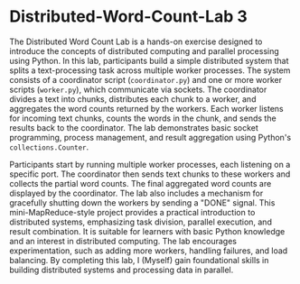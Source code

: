 # Distributed-Word-Count-Lab 3
The Distributed Word Count Lab is a hands-on exercise designed to introduce the concepts of distributed computing and parallel processing using Python. In this lab, participants build a simple distributed system that splits a text-processing task across multiple worker processes. The system consists of a coordinator script (`coordinator.py`) and one or more worker scripts (`worker.py`), which communicate via sockets. The coordinator divides a text into chunks, distributes each chunk to a worker, and aggregates the word counts returned by the workers. Each worker listens for incoming text chunks, counts the words in the chunk, and sends the results back to the coordinator. The lab demonstrates basic socket programming, process management, and result aggregation using Python's `collections.Counter`.

Participants start by running multiple worker processes, each listening on a specific port. The coordinator then sends text chunks to these workers and collects the partial word counts. The final aggregated word counts are displayed by the coordinator. The lab also includes a mechanism for gracefully shutting down the workers by sending a "DONE" signal. This mini-MapReduce-style project provides a practical introduction to distributed systems, emphasizing task division, parallel execution, and result combination. It is suitable for learners with basic Python knowledge and an interest in distributed computing. The lab encourages experimentation, such as adding more workers, handling failures, and load balancing. By completing this lab, I (Myself) gain foundational skills in building distributed systems and processing data in parallel.
